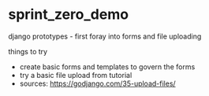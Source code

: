 # sprint_zero_demo
django prototypes - first foray into forms and file uploading

things to try

- create basic forms and templates to govern the forms
- try a basic file upload from tutorial
- sources: https://godjango.com/35-upload-files/
